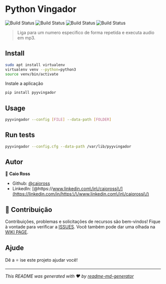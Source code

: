 # Python Vingador

![Build Status](https://badgen.net/badge/Build/Failure/red) ![Build Status](https://badgen.net/badge/Ver/2.1.2/blue) ![Build Status](https://badgen.net/badge/status/Failure/red) ![Build Status](https://badgen.net/badge/dependencies/out_of_date/orange)

> Liga para um numero especifico de forma repetida e executa audio em mp3.

## Install

```sh
sudo apt install virtualenv
virtualenv venv --python=python3
source venv/bin/activate
```
Instale a aplicação

```sh
pip install pyyvingador
```

## Usage

```sh
pyyvingador --config [FILE] --data-path [FOLDER]
```

## Run tests

```sh
pyyvingador --config.cfg --data-path /var/lib/pyyvingador
```

## Autor

👤 **Caio Ross**

* Github: [@caioross](https://github.com/caioross)
* LinkedIn: [@https:\/\/www.linkedin.com\/in\/caiorossi\/](https://linkedin.com/in/https:\/\/www.linkedin.com\/in\/caiorossi\/)

## 🤝 Contribuição

Contribuições, problemas e solicitações de recursos são bem-vindos! Fique à vontade para verificar a [ISSUES](https://github.com/caioross/python_vingador/issues). Você também pode dar uma olhada na [WIKI PAGE](https://github.com/caioross/python_vingador/wiki).

## Ajude

Dê a ⭐️ ise este projeto ajudar você!

***
_This README was generated with ❤️ by [readme-md-generator](https://github.com/kefranabg/readme-md-generator)_
